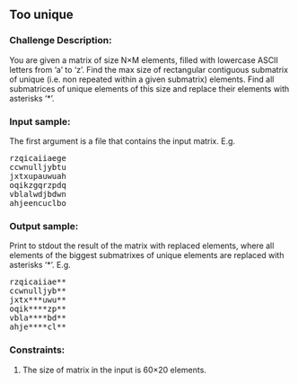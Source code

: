 <h2>Too unique</h2>

<h3>Challenge Description:</h3>
<p>
    You are given a matrix of size N&#xD7;M elements, filled with lowercase ASCII letters from &#x2018;a&#x2019; to &#x2018;z&#x2019;. Find the max size
    of rectangular contiguous submatrix of unique (i.e. non repeated within a given submatrix) elements. Find all
    submatrices of unique elements of this size and replace their elements with asterisks &#x2018;*&#x2019;.
</p>

<h3>Input sample:</h3>

<p>
    The first argument is a file that contains the input matrix. E.g.
</p>

<pre>rzqicaiiaege
ccwnulljybtu
jxtxupauwuah
oqikzgqrzpdq
vblalwdjbdwn
ahjeencuclbo</pre>

<h3>Output sample:</h3>

<p>
    Print to stdout the result of the matrix with replaced elements, where all elements of the biggest submatrixes
    of unique elements are replaced with asterisks &#x2018;*&#x2019;. E.g.
</p>

<pre>rzqicaiiae**
ccwnulljyb**
jxtx***uwu**
oqik****zp**
vbla****bd**
ahje****cl**</pre>

<h3>Constraints:</h3>
<ol>
<li>The size of matrix in the input is 60&#xD7;20 elements.</li>
</ol>